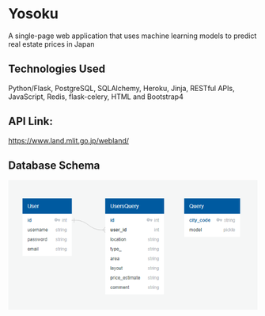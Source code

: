 # Yosoku

A single-page web application that uses machine learning models to predict real estate prices in Japan

## Technologies Used

Python/Flask, PostgreSQL, SQLAlchemy, Heroku, Jinja, RESTful APIs, JavaScript, Redis, flask-celery, HTML and Bootstrap4

## API Link:

https://www.land.mlit.go.jp/webland/

## Database Schema

![](static/img/database_schema.png)
